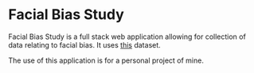 # Facial Bias Study
Facial Bias Study is a full stack web application allowing for collection of data relating to facial bias. It uses [this](https://www.kaggle.com/datasets/jessicali9530/lfw-dataset) dataset. 

The use of this application is for a personal project of mine.